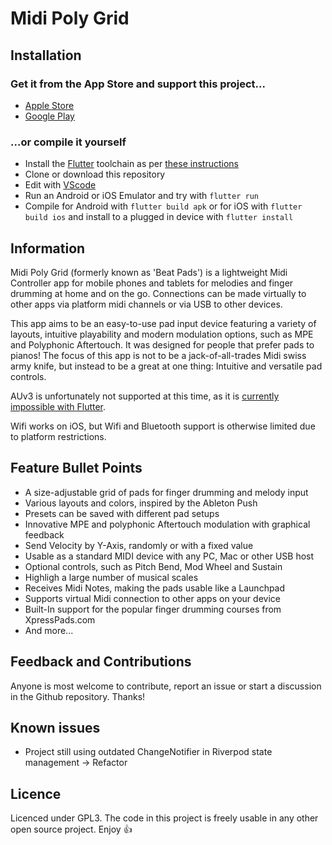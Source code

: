 # Midi Poly Grid

## Installation

### Get it from the App Store and support this project...

- [Apple Store](https://apps.apple.com/us/app/beat-pads/id1633882803)
- [Google Play](https://play.google.com/store/apps/details?id=io.anzio.beat_pads&hl=en_AU&gl=US&pli=1)

### ...or compile it yourself

- Install the [Flutter](https://flutter.dev/) toolchain as per [these instructions](https://docs.flutter.dev/get-started/install)
- Clone or download this repository
- Edit with [VScode](https://code.visualstudio.com/)
- Run an Android or iOS Emulator and try with ```flutter run```
- Compile for Android with ```flutter build apk``` or for iOS with ```flutter build ios``` and install to a plugged in device with ```flutter install```

## Information

Midi Poly Grid (formerly known as 'Beat Pads') is a lightweight Midi Controller app for mobile phones and tablets for melodies and finger drumming at home and on the go. Connections can be made virtually to other apps via platform midi channels or via USB to other devices.

This app aims to be an easy-to-use pad input device featuring a variety of layouts, intuitive playability and modern modulation options, such as MPE and Polyphonic Aftertouch. It was designed for people that prefer pads to pianos! The focus of this app is not to be a jack-of-all-trades Midi swiss army knife, but instead to be a great at one thing: Intuitive and versatile pad controls.

AUv3 is unfortunately not supported at this time, as it is [currently impossible with Flutter](https://github.com/flutter/flutter/issues/16092).

Wifi works on iOS, but Wifi and Bluetooth support is otherwise limited due to platform restrictions.

## Feature Bullet Points

- A size-adjustable grid of pads for finger drumming and melody input
- Various layouts and colors, inspired by the Ableton Push
- Presets can be saved with different pad setups
- Innovative MPE and polyphonic Aftertouch modulation with graphical feedback
- Send Velocity by Y-Axis, randomly or with a fixed value
- Usable as a standard MIDI device with any PC, Mac or other USB host
- Optional controls, such as Pitch Bend, Mod Wheel and Sustain
- Highligh a large number of musical scales
- Receives Midi Notes, making the pads usable like a Launchpad
- Supports virtual Midi connection to other apps on your device
- Built-In support for the popular finger drumming courses from XpressPads.com
- And more...

## Feedback and Contributions

Anyone is most welcome to contribute, report an issue or start a discussion in the Github repository. Thanks!

## Known issues

- Project still using outdated ChangeNotifier in Riverpod state management -> Refactor

## Licence

Licenced under GPL3. The code in this project is freely usable in any other open source project. Enjoy 👍
